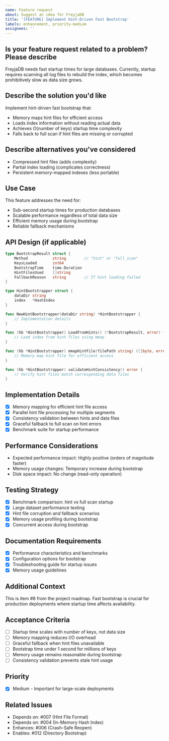 ```yaml
---
name: Feature request
about: Suggest an idea for FreyjaDB
title: '[FEATURE] Implement Hint-Driven Fast Bootstrap'
labels: enhancement, priority-medium
assignees: ''
---
```


## Is your feature request related to a problem? Please describe

FreyjaDB needs fast startup times for large databases. Currently, startup requires scanning all log files to rebuild the index, which becomes prohibitively slow as data size grows.

## Describe the solution you'd like

Implement hint-driven fast bootstrap that:

- Memory maps hint files for efficient access
- Loads index information without reading actual data
- Achieves O(number of keys) startup time complexity
- Falls back to full scan if hint files are missing or corrupted

## Describe alternatives you've considered

- Compressed hint files (adds complexity)
- Partial index loading (complicates correctness)
- Persistent memory-mapped indexes (less portable)

## Use Case

This feature addresses the need for:

- Sub-second startup times for production databases
- Scalable performance regardless of total data size
- Efficient memory usage during bootstrap
- Reliable fallback mechanisms

## API Design (if applicable)

```go
type BootstrapResult struct {
    Method           string        // "hint" or "full_scan"
    KeysLoaded       int64
    BootstrapTime    time.Duration
    HintFilesUsed    []string
    FallbackReason   string        // If hint loading failed
}

type HintBootstrapper struct {
    dataDir string
    index   *HashIndex
}

func NewHintBootstrapper(dataDir string) *HintBootstrapper {
    // Implementation details
}

func (hb *HintBootstrapper) LoadFromHints() (*BootstrapResult, error) {
    // Load index from hint files using mmap
}

func (hb *HintBootstrapper) mmapHintFile(filePath string) ([]byte, error) {
    // Memory map hint file for efficient access
}

func (hb *HintBootstrapper) validateHintConsistency() error {
    // Verify hint files match corresponding data files
}
```

## Implementation Details

- [x] Memory mapping for efficient hint file access
- [x] Parallel hint file processing for multiple segments
- [x] Consistency validation between hints and data files
- [x] Graceful fallback to full scan on hint errors
- [x] Benchmark suite for startup performance

## Performance Considerations

- Expected performance impact: Highly positive (orders of magnitude faster)
- Memory usage changes: Temporary increase during bootstrap
- Disk space impact: No change (read-only operation)

## Testing Strategy

- [x] Benchmark comparison: hint vs full scan startup
- [x] Large dataset performance testing
- [x] Hint file corruption and fallback scenarios
- [x] Memory usage profiling during bootstrap
- [x] Concurrent access during bootstrap

## Documentation Requirements

- [x] Performance characteristics and benchmarks
- [x] Configuration options for bootstrap
- [x] Troubleshooting guide for startup issues
- [x] Memory usage guidelines

## Additional Context

This is item #8 from the project roadmap. Fast bootstrap is crucial for production deployments where startup time affects availability.

## Acceptance Criteria

- [ ] Startup time scales with number of keys, not data size
- [ ] Memory mapping reduces I/O overhead
- [ ] Graceful fallback when hint files unavailable
- [ ] Bootstrap time under 1 second for millions of keys
- [ ] Memory usage remains reasonable during bootstrap
- [ ] Consistency validation prevents stale hint usage

## Priority

- [x] Medium - Important for large-scale deployments

## Related Issues

- Depends on: #007 (Hint File Format)
- Depends on: #004 (In-Memory Hash Index)
- Enhances: #006 (Crash-Safe Reopen)
- Enables: #012 (Directory Bootstrap)
